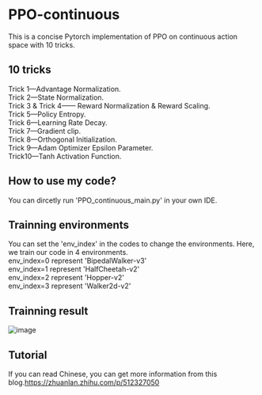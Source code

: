 # PPO-continuous
This is a concise Pytorch implementation of PPO on continuous action space with 10 tricks.<br />

## 10 tricks
Trick 1—Advantage Normalization.<br />
Trick 2—State Normalization.<br />
Trick 3 & Trick 4—— Reward Normalization & Reward Scaling.<br />
Trick 5—Policy Entropy.<br />
Trick 6—Learning Rate Decay.<br />
Trick 7—Gradient clip.<br />
Trick 8—Orthogonal Initialization.<br />
Trick 9—Adam Optimizer Epsilon Parameter.<br />
Trick10—Tanh Activation Function.<br />

## How to use my code?
You can dircetly run 'PPO_continuous_main.py' in your own IDE.<br />

## Trainning environments
You can set the 'env_index' in the codes to change the environments. Here, we train our code in 4 environments.<br />
env_index=0 represent 'BipedalWalker-v3'<br />
env_index=1 represent 'HalfCheetah-v2'<br />
env_index=2 represent 'Hopper-v2'<br />
env_index=3 represent 'Walker2d-v2'<br />

## Trainning result
![image](https://github.com/Lizhi-sjtu/DRL-code-pytorch/blob/main/5.PPO-continuous/training%20result.png)

## Tutorial
If you can read Chinese, you can get more information from this blog.https://zhuanlan.zhihu.com/p/512327050
